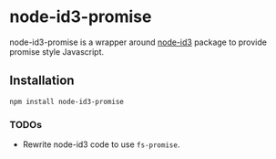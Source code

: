 # node-id3-promise

node-id3-promise is a wrapper around [node-id3](https://www.npmjs.com/package/node-id3) package to provide promise style Javascript.

## Installation
```
npm install node-id3-promise
```

### TODOs

* Rewrite node-id3 code to use `fs-promise`.
